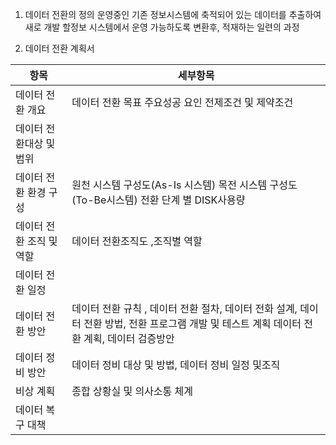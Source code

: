 1) 데이터 전환의 정의
운영중인 기존 정보시스템에 축적되어 있는 데이터를 추출하여 새로 개발 할정보 시스템에서 운영 가능하도록 변환후, 적재하는 일련의 과정

2) 데이터 전환 계획서

| 항목             | 세부항목                                                                                 |
| -------------- | ------------------------------------------------------------------------------------ |
| 데이터 전환 개요      | 데이터 전환 목표  주요성공 요인 전제조건 및 제약조건                                                       |
| 데이터 전환대상 및 범위  |                                                                                      |
| 데이터 전환 환경 구성   | 원천 시스템 구성도(As-Is 시스템) 목전 시스템 구성도 (To-Be시스템) 전환 단계 별 DISK사용량                          |
| 데이터 전환 조직 및 역할 | 데이터 전환조직도 ,조직별 역할                                                                    |
| 데이터 전환 일정      |                                                                                      |
| 데이터 전환 방안      | 데이터 전환 규칙 , 데이터 전환 절차, 데이터 전화 설계, 데이터 전환 방법, 전환 프로그램 개발 및 테스트 계획 데이터 전환 계획, 데이터 검증방안 |
| 데이터 정비 방안      | 데이터 정비 대상 및 방법, 데이터 정비 일정 및조직                                                        |
| 비상 계획          | 종합 상황실 및 의사소통 체계                                                                     |
| 데이터 복구 대책      |                                                                                      |
